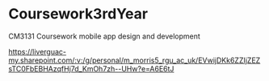 # Coursework3rdYear
CM3131 Coursework mobile app design and development

https://liverguac-my.sharepoint.com/:v:/g/personal/m_morris5_rgu_ac_uk/EVwijDKk6ZZIjZEZsTC0FbEBHAzqfHj7d_KmOh7zh--UHw?e=A6E6tJ 
